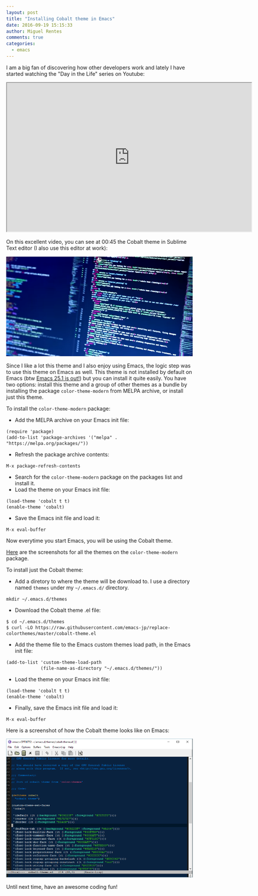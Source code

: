 ```yaml
---
layout: post
title: "Installing Cobalt theme in Emacs"
date: 2016-09-19 15:15:33
author: Miguel Rentes
comments: true
categories:
  - emacs
---
```


I am a big fan of discovering how other developers work and lately I have started watching the "Day in the Life" series on Youtube:

<div><iframe width="661" height="402" src="https://www.youtube.com/watch?v=vt79JcPfZQA" allowfullscreen=""></iframe></div>

On this excellent video, you can see at 00:45 the Cobalt theme in Sublime Text editor (I also use this editor at work):

<img src="/img/CobaltTheme.png" alt="Cobalt Theme in Sublime Text editor" title="Cobalt Theme in Sublime Text editor" width="750px"/>

Since I like a lot this theme and I also enjoy using Emacs, the logic step was to use this theme on Emacs as well. This theme is not installed by default on Emacs (btw <a href="https://lists.gnu.org/archive/html/emacs-devel/2016-09/msg00451.html">Emacs 25.1 is out!</a>) but you can install it quite easily. You have two options: install this theme and a group of other themes as a bundle by installing the package `color-theme-modern` from MELPA archive, or install just this theme.

To install the `color-theme-modern` package:

* Add the MELPA archive on your Emacs init file:

```
(require 'package)
(add-to-list 'package-archives '("melpa" . "https://melpa.org/packages/"))
```

* Refresh the package archive contents:

```
M-x package-refresh-contents
```

* Search for the `color-theme-modern` package on the packages list and install it.
* Load the theme on your Emacs init file:

```
(load-theme 'cobalt t t)
(enable-theme 'cobalt)
```

* Save the Emacs init file and load it:

```
M-x eval-buffer
```

Now everytime you start Emacs, you will be using the Cobalt theme.

<a href="https://github.com/emacs-jp/replace-colorthemes/blob/master/screenshots.md">Here</a> are the screenshots for all the themes on the `color-theme-modern` package.

To install just the Cobalt theme:

* Add a diretory to where the theme will be download to. I use a directory named `themes` under my `~/.emacs.d/` directory.

```
mkdir ~/.emacs.d/themes
```

* Download the Cobalt theme .el file:

```
$ cd ~/.emacs.d/themes
$ curl -LO https://raw.githubusercontent.com/emacs-jp/replace-colorthemes/master/cobalt-theme.el
```

* Add the theme file to the Emacs custom themes load path, in the Emacs init file:

```
(add-to-list 'custom-theme-load-path
             (file-name-as-directory "~/.emacs.d/themes/"))
```

* Load the theme on your Emacs init file:

```
(load-theme 'cobalt t t)
(enable-theme 'cobalt)
```


* Finally, save the Emacs init file and load it:

```
M-x eval-buffer
```

Here is a screenshot of how the Cobalt theme looks like on Emacs:

<img src="/img/CobaltThemeEmacs.png" alt="Cobalt Theme in Emacs" title="Cobalt Theme in Emacs" width="750px"/>

Until next time, have an awesome coding fun!
